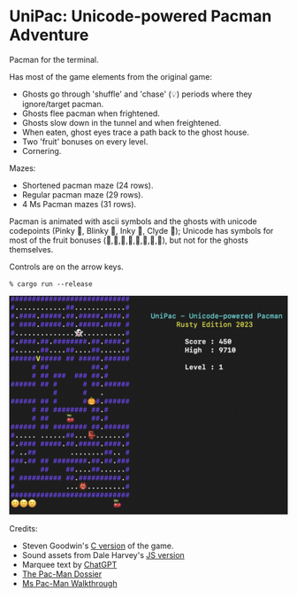 # UniPac: Unicode-powered Pacman Adventure 

Pacman for the terminal. 

Has most of the game elements from the original game:
* Ghosts go through 'shuffle' and 'chase' (💡) periods where they ignore/target pacman.
* Ghosts flee pacman when frightened.
* Ghosts slow down in the tunnel and when freightened.
* When eaten, ghost eyes trace a path back to the ghost house.
* Two 'fruit' bonuses on every level.
* Cornering.

Mazes:
* Shortened pacman maze (24 rows).
* Regular pacman maze (29 rows).
* 4 Ms Pacman mazes (31 rows).

Pacman is animated with ascii symbols and the ghosts with unicode codepoints (Pinky 👺, Blinky 👹, Inky 👻, Clyde 🎃); 
 Unicode has symbols for most of the fruit bonuses (🍒,🍓,🍑,🍎,🍇,🚀,🔔,🔑), but not for the ghosts themselves.

Controls are on the arrow keys.
```
% cargo run --release
```

![Game UI](https://raw.githubusercontent.com/jesper-olsen/UniPac/main/Screenshot.png) 



Credits:
* Steven Goodwin's [C version](https://github.com/MarquisdeGeek/pacman) of the game.
* Sound assets from Dale Harvey's [JS version](https://github.com/daleharvey/pacman)
* Marquee text by [ChatGPT](https://chat.openai.com/)
* [The Pac-Man Dossier](https://pacman.holenet.info)
* [Ms Pac-Man Walkthrough](https://strategywiki.org/wiki/Ms._Pac-Man/Walkthrough)
